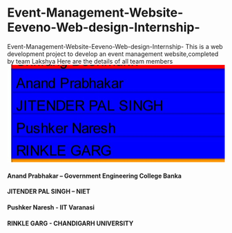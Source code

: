 # Event-Management-Website-Eeveno-Web-design-Internship-
Event-Management-Website-Eeveno-Web-design-Internship-
This is a web development project to develop an event management website,completed by team Lakshya
Here are the details of all team members
![](https://raw.githubusercontent.com/anandprabhakar0507/Event-Management-Website-Eeveno-Web-design-Internship-/main/team%20members.jpg)

#### Anand Prabhakar – Government Engineering College Banka
#### JITENDER PAL SINGH – NIET
#### Pushker Naresh - IIT Varanasi
#### RINKLE GARG - CHANDIGARH UNIVERSITY
